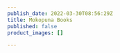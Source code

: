 ```yaml
---
publish_date: 2022-03-30T08:56:29Z
title: Mokopuna Books
published: false
product_images: []

---
```

